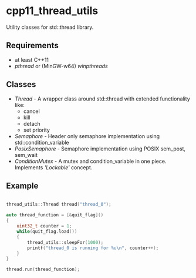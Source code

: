 # cpp11_thread_utils
Utility classes for std::thread library.

## Requirements
* at least C++11
* _pthread_ or (MinGW-w64) _winpthreads_

## Classes
* _Thread_ - A wrapper class around std::thread with extended functionality like:
  * cancel
  * kill
  * detach
  * set priority
* _Semaphore_ - Header only semaphore implementation using std::condition_variable
* _PosixSemaphore_ - Semaphore implementation using POSIX sem_post, sem_wait
* _ConditionMutex_ - A mutex and condition_variable in one piece. Implements _'Lockable'_ concept.

## Example
```c++

thread_utils::Thread thread("thread_0");

auto thread_function = [&quit_flag]()
{
    uint32_t counter = 1;
    while(quit_flag.load())
    {
        thread_utils::sleepFor(1000);
        printf("thread_0 is running for %u\n", counter++);
    }
}

thread.run(thread_function);
```
